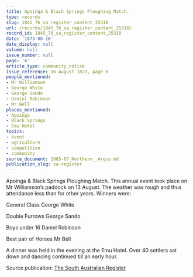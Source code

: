 ```yaml
---
title: Apoinga & Black Springs Ploughing Match.
type: records
slug: 1845_76_sa_register_content_25318
url: /records/1845_76_sa_register_content_25318/
record_id: 1845_76_sa_register_content_25318
date: '1873-08-16'
date_display: null
volume: null
issue_number: null
page: '6'
article_type: community_notice
issue_reference: 16 August 1873, page 6
people_mentioned:
- Mr Williamson
- George White
- George Sando
- Daniel Robinson
- Mr Bell
places_mentioned:
- Apoinga
- Black Springs
- Emu Hotel
topics:
- event
- agriculture
- competition
- community
source_document: 1985-87_Northern__Argus.md
publication_slug: sa-register
---
```


Apoinga & Black Springs Ploughing Match.  This annual event took place on Mr Williamson’s paddock on 13 August.  The weather was rough and thus attendance less than for other years.  Winners were:

General Class	George White

Double Furrows	George Sando

Boys under 16	Daniel Robinson

Best pair of Horses	Mr Bell

A dinner was held in the evening at the Emu Hotel.  Over 40 settlers sat down and dancing continued till an early hour.

Source publication: [The South Australian Register](/publications/sa-register/)
